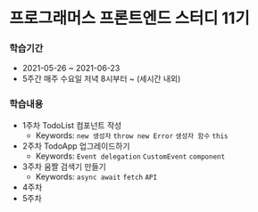 # 프로그래머스 프론트엔드 스터디 11기

### 학습기간 

- 2021-05-26 ~ 2021-06-23 
- 5주간 매주 수요일 저녁 8시부터 ~ (세시간 내외)

### 학습내용

- 1주차 TodoList 컴포넌트 작성
    - Keywords: `new 생성자` `throw new Error` `생성자 함수` `this`
- 2주차 TodoApp 업그레이드하기
    - Keywords: `Event delegation` `CustomEvent` `component`
- 3주차 움짤 검색기 만들기
    - Keywords: `async await` `fetch` `API`
- 4주차
- 5주차
